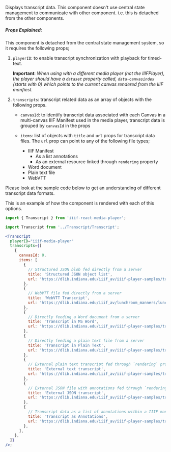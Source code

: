 Displays transcript data. This component doesn't use central state management to communicate with other component. i.e. this is detached from the other components.

##### Props Explained:

This component is detached from the central state management system, so it requires the following
props;

1. `playerID`: to enable transcript synchronization with playback for timed-text.

   **Important**: _When using with a different media player (not the IIIFPlayer), the player should have a `dataset` property called, `data-canvasindex` (starts with 0) which points to the current canvas rendered from the IIIF manfiest._

2. `transcripts`: transcript related data as an array of objects with the following props.

   - `canvasId`: to identify transcript data associated with each Canvas in a multi-canvas IIIF Manifest used in the media player, transcript data is grouped by `canvasId` in the props
   - `items`: list of objects with `title` and `url` props for transcript data files. The `url` prop can point to any of the following file types;

     - IIIF Manifest
       - As a list annotations
       - As an external resource linked through `rendering` property
     - Word document
     - Plain text file
     - WebVTT

Please look at the sample code below to get an understanding of different transcript data formats.

This is an example of how the component is rendered with each of this options.

```js static
import { Transcript } from 'iiif-react-media-player';
```

```jsx inside Markdown
import Transcript from '../Transcript/Transcript';

<Transcript
  playerID="iiif-media-player"
  transcripts={[
    {
      canvasId: 0,
      items: [
        {
          // Structured JSON blob fed directly from a server
          title: 'Structured JSON object list',
          url: 'https://dlib.indiana.edu/iiif_av/iiif-player-samples/transcripts/lunchroom_base.json',
        },
        {
          // WebVTT file fed directly from a server
          title: 'WebVTT Transcript',
          url: 'https://dlib.indiana.edu/iiif_av/lunchroom_manners/lunchroom_manners.vtt',
        },
        {
          // Directly feeding a Word document from a server
          title: 'Transcript in MS Word',
          url: 'https://dlib.indiana.edu/iiif_av/iiif-player-samples/transcripts/transcript_ms.docx',
        },
        {
          // Directly feeding a plain text file from a server
          title: 'Transcript in Plain Text',
          url: 'https://dlib.indiana.edu/iiif_av/iiif-player-samples/transcripts/transcript_plain.txt',
        },
        {
          // External plain text transcript fed through `rendering` prop in a IIIF manifest
          title: 'External text transcript',
          url: 'https://dlib.indiana.edu/iiif_av/iiif-player-samples/transcripts/transcript-manifest-rendering.json', // URL of the manifest
        },
        {
          // External JSON file with annotations fed through `rendering` prop in a IIIF manifest
          title: 'External JSON transcript',
          url: 'https://dlib.indiana.edu/iiif_av/iiif-player-samples/transcripts/transcript-canvas-rendering.json', // URL of the manifest
        },
        {
          // Transcript data as a list of annotations within a IIIF manifest
          title: 'Transcript as Annotations',
          url: 'https://dlib.indiana.edu/iiif_av/iiif-player-samples/transcripts/transcript-annotation.json', // URL of the manifest
        },
      ],
    },
  ]}
/>;
```
